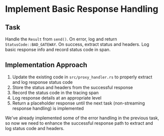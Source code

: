 # Implement Basic Response Handling

## Task
Handle the `Result` from `send()`. On error, log and return `StatusCode::BAD_GATEWAY`. On success, extract status and headers. Log basic response info and record status code in span.

## Implementation Approach
1. Update the existing code in `src/proxy_handler.rs` to properly extract and log response status code
2. Store the status and headers from the successful response
3. Record the status code in the tracing span
4. Log response details at an appropriate level
5. Return a placeholder response until the next task (non-streaming response handling) is implemented

We've already implemented some of the error handling in the previous task, so now we need to enhance the successful response path to extract and log status code and headers.